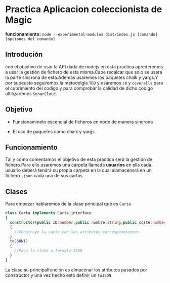 # Practica Aplicacion coleccionista de Magic

 __funcionamiento:__ `node --experimental-modules dist/index.js [comando] [opciones del comando]`

## Introdución

con el objetivo de usar la API dada de nodejs en esta practica aprederemos a usar la gestión de fichero de esta misma.Cabe recalcar que solo se usara la parte sincrona de esta.Además usaremos los paquetes chalk y yargs.Y por supeusto seguiremos la metodolgía `TDD` y usaremos `c8` y `coveralls` para el cubrimiento del codigo y para comprobar la calidad de dicho codigo ultilizaremos `SonarCloud`.

## Objetivo

* Funcionamineto escencial de ficheros en node de manera sincrona

* El uso de paquetes como chalk y yargs

## Funcionamiento

Tal y como comentamos el objetivo de esta practica será la gestión de fichero.Para ello usaremos una carpeta llamada __usuarios__ en ella cada usuario deberá tendrá su propia carpeta en la cual alamacenará en un fichero `.json` cada una de sus cartas.

## Clases

Para empezar hablaremos de la clase principal que es `Carta`

```ts
class Carta implements Carta_interface
{
  constructor(public ID:number,public nombre:string,public coste:number,public color:string,public tipo:string,public rareza:string,public texto:string,public valor:number)
  {
    //Construye la carta con los atributos correspondientes
  }
  toJSON()
  {
    //Pasa la clase a formato JSON 
  }
}
```

La clase su principalfuncion es almacenar los atributos pasados por constructor y una vez hecho esto definir un `toJSON` 